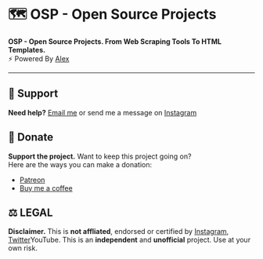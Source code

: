 # 🗺 OSP - Open Source Projects
<b>OSP - Open Source Projects. From Web Scraping Tools To HTML Templates.</b><br>
⚡ Powered By <a href="https://www.instagram.com/aleex.it">Alex</a><br>
<hr>

<h2>🙌 Support</h2>
<p><b>Need help?</b> <a href="">Email me</a> or send me a message on <a href="">Instagram</a></p>

<h2>💸 Donate</h2>
<p><b>Support the project.</b> Want to keep this project going on?<br>
Here are the ways you can make a donation:
<ul>
  <li><a href="">Patreon</a></li>
  <li><a href="">Buy me a coffee</a></li>
</ul>
</p>

<h2>⚖️ LEGAL</h2>
<p><b>Disclaimer.</b> This is <b>not affliated</b>, endorsed or certified by <a href="https://www.instagram.com">Instagram</a>, <a href="https://www.twitter.com">Twitter</a and <a href="https://www.youtube.com">YouTube</a>. This is an <b>independent</b> and <b>unofficial</b> project. Use at your own risk.</p>
